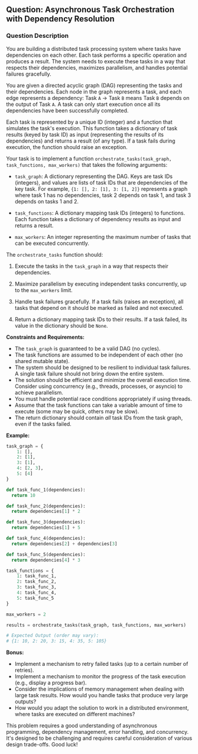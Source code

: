 ## Question: Asynchronous Task Orchestration with Dependency Resolution

### Question Description

You are building a distributed task processing system where tasks have dependencies on each other. Each task performs a specific operation and produces a result. The system needs to execute these tasks in a way that respects their dependencies, maximizes parallelism, and handles potential failures gracefully.

You are given a directed acyclic graph (DAG) representing the tasks and their dependencies. Each node in the graph represents a task, and each edge represents a dependency: Task `A` -> Task `B` means Task `B` depends on the output of Task `A`. A task can only start execution once all its dependencies have been successfully completed.

Each task is represented by a unique ID (integer) and a function that simulates the task's execution. This function takes a dictionary of task results (keyed by task ID) as input (representing the results of its dependencies) and returns a result (of any type). If a task fails during execution, the function should raise an exception.

Your task is to implement a function `orchestrate_tasks(task_graph, task_functions, max_workers)` that takes the following arguments:

*   `task_graph`: A dictionary representing the DAG. Keys are task IDs (integers), and values are lists of task IDs that are dependencies of the key task. For example, `{1: [], 2: [1], 3: [1, 2]}` represents a graph where task 1 has no dependencies, task 2 depends on task 1, and task 3 depends on tasks 1 and 2.

*   `task_functions`: A dictionary mapping task IDs (integers) to functions. Each function takes a dictionary of dependency results as input and returns a result.

*   `max_workers`: An integer representing the maximum number of tasks that can be executed concurrently.

The `orchestrate_tasks` function should:

1.  Execute the tasks in the `task_graph` in a way that respects their dependencies.

2.  Maximize parallelism by executing independent tasks concurrently, up to the `max_workers` limit.

3.  Handle task failures gracefully. If a task fails (raises an exception), all tasks that depend on it should be marked as failed and not executed.

4.  Return a dictionary mapping task IDs to their results. If a task failed, its value in the dictionary should be `None`.

**Constraints and Requirements:**

*   The `task_graph` is guaranteed to be a valid DAG (no cycles).
*   The task functions are assumed to be independent of each other (no shared mutable state).
*   The system should be designed to be resilient to individual task failures. A single task failure should not bring down the entire system.
*   The solution should be efficient and minimize the overall execution time. Consider using concurrency (e.g., threads, processes, or asyncio) to achieve parallelism.
*   You must handle potential race conditions appropriately if using threads.
*   Assume that the task functions can take a variable amount of time to execute (some may be quick, others may be slow).
*   The return dictionary should contain *all* task IDs from the task graph, even if the tasks failed.

**Example:**

```python
task_graph = {
    1: [],
    2: [1],
    3: [1],
    4: [2, 3],
    5: [4]
}

def task_func_1(dependencies):
  return 10

def task_func_2(dependencies):
  return dependencies[1] * 2

def task_func_3(dependencies):
  return dependencies[1] + 5

def task_func_4(dependencies):
  return dependencies[2] + dependencies[3]

def task_func_5(dependencies):
  return dependencies[4] * 3

task_functions = {
    1: task_func_1,
    2: task_func_2,
    3: task_func_3,
    4: task_func_4,
    5: task_func_5
}

max_workers = 2

results = orchestrate_tasks(task_graph, task_functions, max_workers)

# Expected Output (order may vary):
# {1: 10, 2: 20, 3: 15, 4: 35, 5: 105}
```

**Bonus:**

*   Implement a mechanism to retry failed tasks (up to a certain number of retries).
*   Implement a mechanism to monitor the progress of the task execution (e.g., display a progress bar).
*   Consider the implications of memory management when dealing with large task results. How would you handle tasks that produce very large outputs?
*   How would you adapt the solution to work in a distributed environment, where tasks are executed on different machines?

This problem requires a good understanding of asynchronous programming, dependency management, error handling, and concurrency. It's designed to be challenging and requires careful consideration of various design trade-offs. Good luck!
